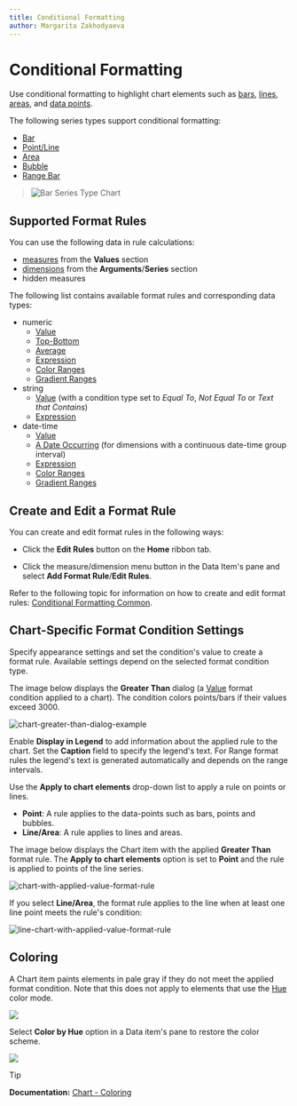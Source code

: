```yaml
---
title: Conditional Formatting
author: Margarita Zakhodyaeva
---
```

# Conditional Formatting

Use conditional formatting to highlight chart elements such as [bars](series/bar-series.md), [lines](series/point-and-line-series.md), [areas](series/area-series.md), and [data points](series/point-and-line-series.md).

The following series types support conditional formatting:
* [Bar](series/bar-series.md)
* [Point/Line](series/point-and-line-series.md)
* [Area](series/area-series.md)
* [Bubble](series/weighted-series.md)
* [Range Bar](series/range-series.md)

>![Bar Series Type Chart](../../../../images/chart-bar-series-type-with-conditional-formatting-applied.png)
## Supported Format Rules

You can use the following data in rule calculations:

- [measures](../../binding-dashboard-items-to-data/binding-dashboard-items-to-data.md) from the **Values** section 
- [dimensions](../../binding-dashboard-items-to-data/binding-dashboard-items-to-data.md) from the **Arguments**/**Series** section 
- hidden measures 

The following list contains available format rules and corresponding data types:

* numeric
	* [Value](../../appearance-customization/conditional-formatting/value.md)
	* [Top-Bottom](../../appearance-customization/conditional-formatting/top-bottom.md)
	* [Average](../../appearance-customization/conditional-formatting/average.md)
	* [Expression](../../appearance-customization/conditional-formatting/expression.md)
	* [Color Ranges](../../appearance-customization/conditional-formatting/color-ranges.md)
	* [Gradient Ranges](../../appearance-customization/conditional-formatting/gradient-ranges.md)
* string 
	* [Value](../../appearance-customization/conditional-formatting/value.md) (with a condition type set to _Equal To_, _Not Equal To_ or _Text that Contains_)
	* [Expression](../../appearance-customization/conditional-formatting/expression.md)
* date-time
	* [Value](../../appearance-customization/conditional-formatting/value.md)
	* [A Date Occurring](../../appearance-customization/conditional-formatting/value.md) (for dimensions with a continuous date-time group interval)
	* [Expression](../../appearance-customization/conditional-formatting/expression.md)
	* [Color Ranges](../../appearance-customization/conditional-formatting/color-ranges.md)
	* [Gradient Ranges](../../appearance-customization/conditional-formatting/gradient-ranges.md)
	
## Create and Edit a Format Rule

You can create and edit format rules in the following ways:

* Click the **Edit Rules** button on the **Home** ribbon tab. 

* Click the measure/dimension menu button in the Data Item's pane and select **Add Format Rule**/**Edit Rules**. 

Refer to the following topic for information on how to create and edit format rules: [Conditional Formatting Common](../../appearance-customization/conditional-formatting.md).

## Chart-Specific Format Condition Settings

Specify appearance settings and set the condition's value to create a format rule. Available settings depend on the selected format condition type.

The image below displays the **Greater Than** dialog (a [Value](../../appearance-customization/conditional-formatting/value.md) format condition applied to a chart). The condition colors points/bars if their values exceed 3000.

![chart-greater-than-dialog-example](../../../../images/chart-greater-than-dialog-example.png)

Enable **Display in Legend** to add information about the applied rule to the chart. Set the **Caption** field to specify the legend's text. For Range format rules the legend's text is generated automatically and depends on the range intervals.

Use the **Apply to chart elements** drop-down list to apply a rule on points or lines.

* **Point**: A rule applies to the data-points such as bars, points and bubbles.
* **Line/Area**: A rule applies to lines and areas.

The image below displays the Chart item with the applied **Greater Than** format rule. The **Apply to chart elements** option is set to **Point** and the rule is applied to points of the line series. 

![chart-with-applied-value-format-rule](../../../../images/chart-with-applied-value-format-rule.png)

If you select **Line/Area**, the format rule applies to the line when at least one line point meets the rule's condition: 

![line-chart-with-applied-value-format-rule](../../../../images/line-chart-with-applied-value-format-rule.png)

## Coloring

A Chart item paints elements in pale gray if they do not meet the applied format condition. Note that this does not apply to elements that use the [Hue](coloring.md) color mode.

![](../../../../images/chart-coloring-by-default-cf.png)

Select **Color by Hue** option in a Data item's pane to restore the color scheme.

![](../../../../images/chart-coloring-by-hue-with-applied-format-rule.png)

> [!Tip]
> **Documentation:**
> [Chart - Coloring](coloring.md)